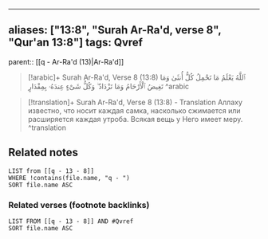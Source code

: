 
---
aliases: ["13:8", "Surah Ar-Ra'd, verse 8", "Qur'an 13:8"]
tags: Qvref
---

parent:: [[q - Ar-Ra'd (13)|Ar-Ra'd]]

> [!arabic]+ Surah Ar-Ra'd, Verse 8 (13:8)
> <span class="quran-arabic">ٱللَّهُ يَعْلَمُ مَا تَحْمِلُ كُلُّ أُنثَىٰ وَمَا تَغِيضُ ٱلْأَرْحَامُ وَمَا تَزْدَادُ ۖ وَكُلُّ شَىْءٍ عِندَهُۥ بِمِقْدَارٍ</span>
^arabic

> [!translation]+ Surah Ar-Ra'd, Verse 8 (13:8) - Translation
> Аллаху известно, что носит каждая самка, насколько сжимается или расширяется каждая утроба. Всякая вещь у Него имеет меру.
^translation



## Related notes
```dataview
LIST from [[q - 13 - 8]]
WHERE !contains(file.name, "q - ")
SORT file.name ASC
```

### Related verses (footnote backlinks)
```dataview
LIST FROM [[q - 13 - 8]] AND #Qvref
SORT file.name ASC
```

